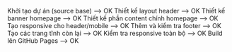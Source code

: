 Khởi tạo dự án (source base) --> OK
Thiết kế layout header --> OK
Thiết kế banner homepage --> OK
Thiết kế phần content chính homepage --> OK
Tạo responsive cho header/mobile --> OK
Thêm và kiểm tra footer --> OK
Tạo các trang tĩnh còn lại --> OK
Kiểm tra responsive toàn bộ --> OK
Build lên GitHub Pages --> OK                